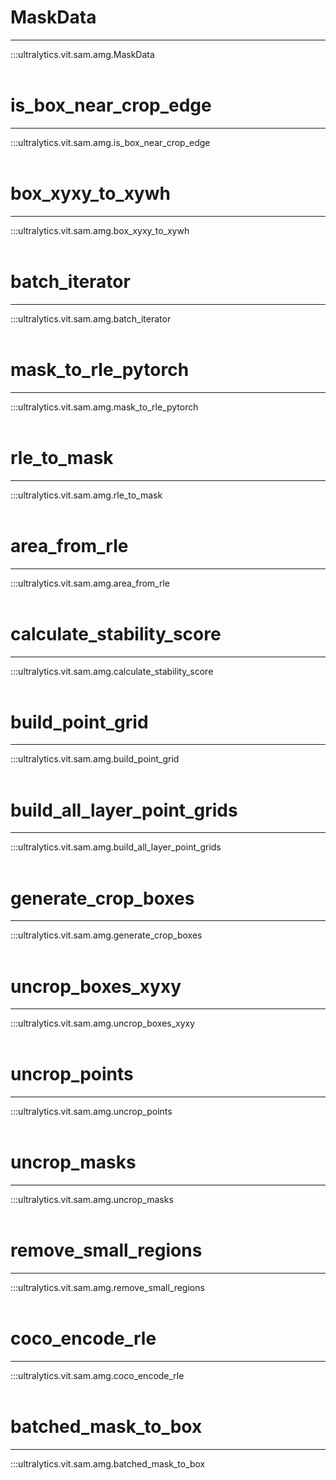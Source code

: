 # MaskData
---
:::ultralytics.vit.sam.amg.MaskData
<br><br>

# is_box_near_crop_edge
---
:::ultralytics.vit.sam.amg.is_box_near_crop_edge
<br><br>

# box_xyxy_to_xywh
---
:::ultralytics.vit.sam.amg.box_xyxy_to_xywh
<br><br>

# batch_iterator
---
:::ultralytics.vit.sam.amg.batch_iterator
<br><br>

# mask_to_rle_pytorch
---
:::ultralytics.vit.sam.amg.mask_to_rle_pytorch
<br><br>

# rle_to_mask
---
:::ultralytics.vit.sam.amg.rle_to_mask
<br><br>

# area_from_rle
---
:::ultralytics.vit.sam.amg.area_from_rle
<br><br>

# calculate_stability_score
---
:::ultralytics.vit.sam.amg.calculate_stability_score
<br><br>

# build_point_grid
---
:::ultralytics.vit.sam.amg.build_point_grid
<br><br>

# build_all_layer_point_grids
---
:::ultralytics.vit.sam.amg.build_all_layer_point_grids
<br><br>

# generate_crop_boxes
---
:::ultralytics.vit.sam.amg.generate_crop_boxes
<br><br>

# uncrop_boxes_xyxy
---
:::ultralytics.vit.sam.amg.uncrop_boxes_xyxy
<br><br>

# uncrop_points
---
:::ultralytics.vit.sam.amg.uncrop_points
<br><br>

# uncrop_masks
---
:::ultralytics.vit.sam.amg.uncrop_masks
<br><br>

# remove_small_regions
---
:::ultralytics.vit.sam.amg.remove_small_regions
<br><br>

# coco_encode_rle
---
:::ultralytics.vit.sam.amg.coco_encode_rle
<br><br>

# batched_mask_to_box
---
:::ultralytics.vit.sam.amg.batched_mask_to_box
<br><br>
